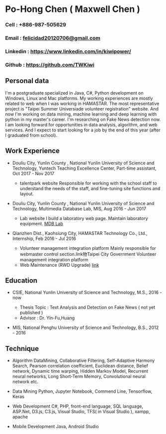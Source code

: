 # Po-Hong Chen ( Maxwell Chen )
### Cell : +886-987-505629 
### Email : felicidad20120706@gmail.com
### Linkedin : https://www.linkedin.com/in/kiwipower/
### Github : https://github.com/TWKiwi

## Personal data

   I'm a postgraduate specialized in Java, C#, Python development on Windows, Linux and Mac platforms. My working experiences are mostly related to web when I was working in HAMASTAR. The most representative project is "Taipei Summer Universiade volunteer registration" website. And now I'm working on data mining, machine learning and deep learning with python in my master's career. I'm researching on Fake News detection now. I am looking forward for opportunities in data analysis, algorithm, and web services. And I expect to start looking for a job by the end of this year (after I graduated from school).

## Work Experience
   - Douliu City, Yunlin County , National Yunlin University of Science and Technology, Yuntech Teaching Excellence Center, Part-time assistant, Oct 2017 - Nov 2017
      * talentpark website
         Responsible for working with the school staff to understand the needs of the staff, and fine-tuning site functions and layout.

   - Douliu City, Yunlin County , National Yunlin University of Science and Technology, Multimedia Database Lab, MIS, Aug 2016 - Jun 2017
      * Lab website
         I build a laboratory web page. Maintain laboratory equipment.
         [MDB Lab](http://mdb.el.yuntech.edu.tw/)

   - Qianzhen Dist., Kaohsiung City, HAMASTAR Technology Co., Ltd., Internship, Feb 2016 - Jul 2016
      * Volunteer management integration platform
         Mainly responsible for webmaster control section.link物Taipei City Government Volunteer management integration platform
      * Web Maintenance (RWD Upgrade)
         [link](http://lms.deltaww.com/Login.aspx)

## Education
   - CSIE, National Yunlin University of Science and Technology, M.S., 2016 - now
      * Thesis Topic : Text Analysis and Detection on Fake News ( not yet published )
      * Advisor : Dr. Yin-Fu,Huang
   
   - MIS, National Penghu University of Science and Technology, B.S., 2012 - 2016

## Technique
   - Algorithm
      DataMining, Collaborative Filtering, Self-Adaptive Harmony Search, Pearson correlation coefficient, Euclidean distance, Belief network, Dynamic time warping, Hidden Markov Model, Recurrent neural networks, Long Short-Term Memory, Convolutional neural network etc.
   
   - Data Mining
      Python, Jupyter Notebook, Commend Line, Tensorflow, Keras

   - Web Development
      C#, PHP, front-end language, SQL language, ASP.Net, D3.js, C3.js, Visual Studio, TFS( in Visual Studio ), xampp, apache

   - Mobile Development
      Java, Android Studio